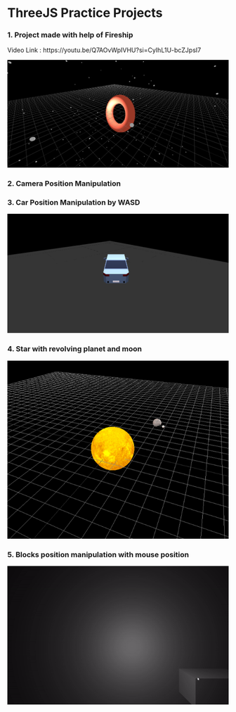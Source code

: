 # ThreeJS Practice Projects

### 1. Project made with help of Fireship 
<p>Video Link : https://youtu.be/Q7AOvWpIVHU?si=CyIhL1U-bcZJpsI7</p>

![Image](ThreeJSProject/SS/ss1.png)

### 2. Camera Position Manipulation

### 3. Car Position Manipulation by WASD
![Image](CarPosManipulation/CarDrive/screenshot/car.png)

### 4. Star with revolving planet and moon
![Image](StarWithPlanet/starnplanets/ss/image.png)

### 5. Blocks position manipulation with mouse position
![gif](Blocks/blocks/gif/Blocks.gif)